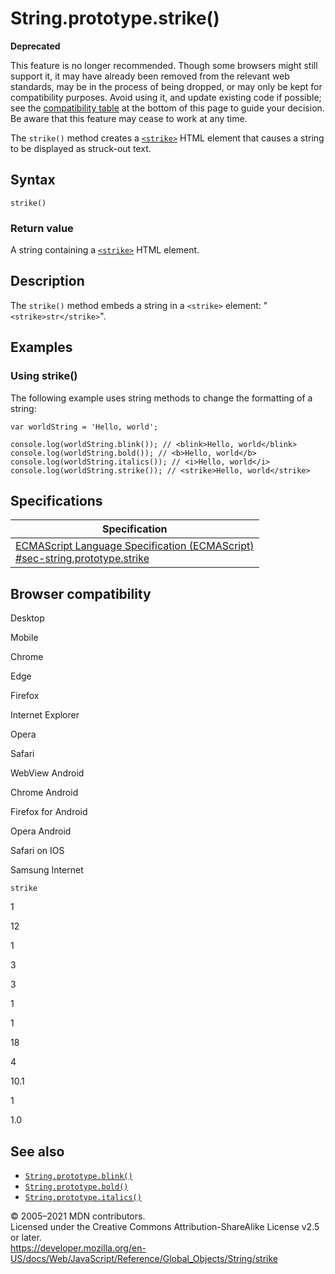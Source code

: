 # String.prototype.strike()

**Deprecated**

This feature is no longer recommended. Though some browsers might still support it, it may have already been removed from the relevant web standards, may be in the process of being dropped, or may only be kept for compatibility purposes. Avoid using it, and update existing code if possible; see the [compatibility table](#browser_compatibility) at the bottom of this page to guide your decision. Be aware that this feature may cease to work at any time.

The `strike()` method creates a [`<strike>`](https://developer.mozilla.org/en-US/docs/Web/HTML/Element/strike) HTML element that causes a string to be displayed as struck-out text.

## Syntax

    strike()

### Return value

A string containing a [`<strike>`](https://developer.mozilla.org/en-US/docs/Web/HTML/Element/strike) HTML element.

## Description

The `strike()` method embeds a string in a `<strike>` element: "`<strike>str</strike>`".

## Examples

### Using strike()

The following example uses string methods to change the formatting of a string:

    var worldString = 'Hello, world';

    console.log(worldString.blink()); // <blink>Hello, world</blink>
    console.log(worldString.bold()); // <b>Hello, world</b>
    console.log(worldString.italics()); // <i>Hello, world</i>
    console.log(worldString.strike()); // <strike>Hello, world</strike>

## Specifications

<table><thead><tr class="header"><th>Specification</th></tr></thead><tbody><tr class="odd"><td><a href="https://tc39.es/ecma262/#sec-string.prototype.strike">ECMAScript Language Specification (ECMAScript)<br />
<span class="small">#sec-string.prototype.strike</span></a></td></tr></tbody></table>

## Browser compatibility

Desktop

Mobile

Chrome

Edge

Firefox

Internet Explorer

Opera

Safari

WebView Android

Chrome Android

Firefox for Android

Opera Android

Safari on IOS

Samsung Internet

`strike`

1

12

1

3

3

1

1

18

4

10.1

1

1.0

## See also

-   [`String.prototype.blink()`](blink)
-   [`String.prototype.bold()`](bold)
-   [`String.prototype.italics()`](italics)

© 2005–2021 MDN contributors.  
Licensed under the Creative Commons Attribution-ShareAlike License v2.5 or later.  
<a href="https://developer.mozilla.org/en-US/docs/Web/JavaScript/Reference/Global_Objects/String/strike" class="_attribution-link">https://developer.mozilla.org/en-US/docs/Web/JavaScript/Reference/Global_Objects/String/strike</a>
